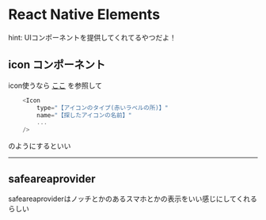 # React Native Elements
hint: UIコンポーネントを提供してくれてるやつだよ！

## icon コンポーネント
icon使うなら
[ここ](https://oblador.github.io/react-native-vector-icons/)
を参照して

```javascript
    <Icon
        type="【アイコンのタイプ(赤いラベルの所)】"
        name="【探したアイコンの名前】"
        ...
    />

```
のようにするといい

---

## safeareaprovider
safeareaproviderはノッチとかのあるスマホとかの表示をいい感じにしてくれるらしい  

